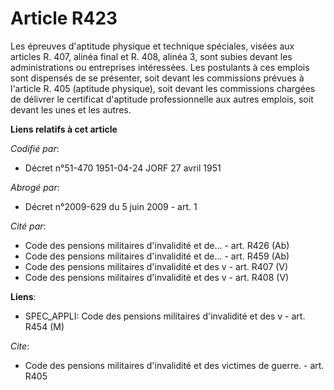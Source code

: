 # Article R423

Les épreuves d'aptitude physique et technique spéciales, visées aux articles R. 407, alinéa final et R. 408, alinéa 3, sont
subies devant les administrations ou entreprises intéressées. Les postulants à ces emplois sont dispensés de se présenter,
soit devant les commissions prévues à l'article R. 405 (aptitude physique), soit devant les commissions chargées de délivrer
le certificat d'aptitude professionnelle aux autres emplois, soit devant les unes et les autres.

**Liens relatifs à cet article**

_Codifié par_:

  - Décret n°51-470 1951-04-24 JORF 27 avril 1951

_Abrogé par_:

  - Décret n°2009-629 du 5 juin 2009 - art. 1

_Cité par_:

  - Code des pensions militaires d'invalidité et de... - art. R426 (Ab)
  - Code des pensions militaires d'invalidité et de... - art. R459 (Ab)
  - Code des pensions militaires d'invalidité et des v - art. R407 (V)
  - Code des pensions militaires d'invalidité et des v - art. R408 (V)

**Liens**:

  - SPEC_APPLI: Code des pensions militaires d'invalidité et des v - art. R454 (M)

_Cite_:

  - Code des pensions militaires d'invalidité et des victimes de guerre. - art. R405

